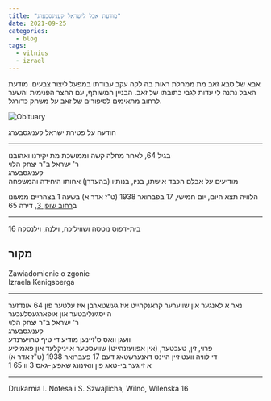 ```yaml
---
title: "מודעת אבל לישראל קעניגסבערג"
date: 2021-09-25
categories:
  - blog
tags:
  - vilnius
  - izrael
---
```


אבא של סבא זאב מת ממחלת ראות בה לקה עקב עבודתו במפעל ליצור צבעים.
מודעת האבל נתנה לי עדות לגבי כתובתו של זאב.
הבניין המשותף, עם החצר הפנימית והשער לרחוב מתאימים לסיפורים
של זאב על משחק כדורגל.

![Obituary](/pupko-papers/assets/images/izrael-obituary.jpg)

הודעה על פטירת ישראל קעניגסבערג

----

בגיל 64,
לאחר מחלה קשה וממושכת מת יקירנו ואהובנו\
ר' ישראל ב"ר יצחק הלוי\
קעניגסבערג\
מודיעים על אבלם הכבד
אישתו, בניו, בנותיו (בהעדרן) אחותו היחידה והמשפחה

הלוויה תצא היום, יום חמישי, 17 בפברואר 1938 (ט"ז אדר א)
בשעה 1 בצהריים ממעונו ב[רחוב שופן 3](https://www.google.com/maps/place/V.+Šopeno+g.+3,+Vilnius+01314,+Lithuania/@54.6724314,25.2784118,17z/), דירה 65

----

בית-דפוס נוטסה ושוויליכה, וילנה, וילנסקה 16

## מקור

Zawiadomienie o zgonie\
Izraela Kenigsberga

----

נאר א לאנגער און שווערער קראנקהייט איז געשטארבן איז עלטער פון 64 אונדזער הייסגעליבטער און אופארגעסלעכער\
ר' ישראל ב"ר יצחק הלוי\
קעניגסבערג\
וועגן וואס ס'זיינען מודיע די טיף טרויערנדע\
פרוי, זין, טעכטער, (אין אפוועזנהייט) שוועסטער אייניקלעד און פאמיליע\
די לוויה וועט זיין היינט דאנערשטאג דעם 17 פעברואר 1938 (ט"ז אדר א)\
1 א זייגער בי-טאג פון וואינונג שאפען-גאס 3 וו 65

----

Drukarnia I. Notesa i S. Szwajlicha, Wilno, Wilenska 16
